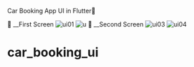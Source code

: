 Car Booking App UI in Flutter💙

🚩 __First Screen
![ui01](https://user-images.githubusercontent.com/70325196/163730034-0a9c5256-992e-494a-ac46-66764e2d69ec.PNG)
![u](https://user-images.githubusercontent.com/70325196/163730046-b7d25d06-5225-4b98-83cc-625a070080c7.PNG)
🚩 __Second Screen
![ui03](https://user-images.githubusercontent.com/70325196/163730091-6ec2d16b-33f5-4e32-a417-d01cdd761336.PNG)
![ui04](https://user-images.githubusercontent.com/70325196/163730094-eb5f63e9-0592-4cb9-b28d-b105805900e0.PNG)


# car_booking_ui
